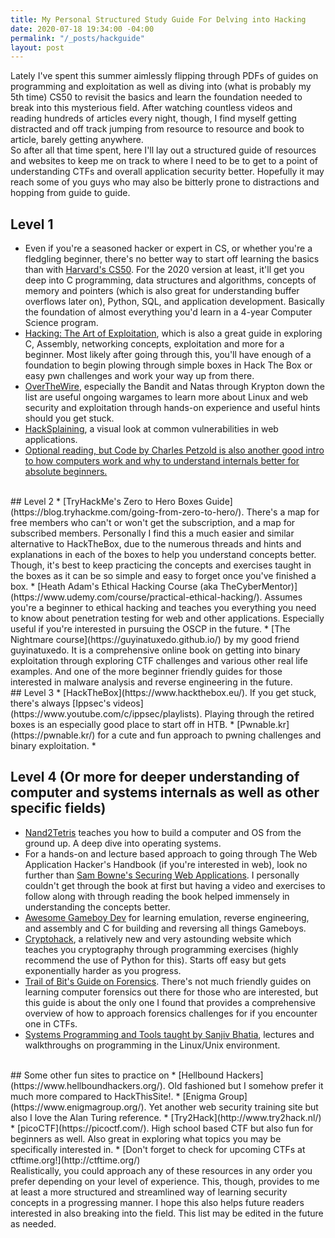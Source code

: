 ```yaml
---
title: My Personal Structured Study Guide For Delving into Hacking
date: 2020-07-18 19:34:00 -04:00
permalink: "/_posts/hackguide"
layout: post
---
```


Lately I've spent this summer aimlessly flipping through PDFs of guides on programming and exploitation as well as diving into (what is probably my 5th time) CS50 to revisit the basics and learn the foundation needed to break into this mysterious field. After watching countless videos and reading hundreds of articles every night, though, I find myself getting distracted and off track jumping from resource to resource and book to article, barely getting anywhere. 
<br/>
So after all that time spent, here I'll lay out a structured guide of resources and websites to keep me on track to where I need to be to get to a point of understanding CTFs and overall application security better. Hopefully it may reach some of you guys who may also be bitterly prone to distractions and hopping from guide to guide. 
<br/>
## Level 1
* Even if you're a seasoned hacker or expert in CS, or whether you're a fledgling beginner, there's no better way to start off learning the basics than with [Harvard's CS50](https://www.edx.org/course/cs50s-introduction-to-computer-science). For the 2020 version at least, it'll get you deep into C programming, data structures and algorithms, concepts of memory and pointers (which is also great for understanding buffer overflows later on), Python, SQL, and application development. Basically the foundation of almost everything you'd learn in a 4-year Computer Science program. 
* [Hacking: The Art of Exploitation](https://nostarch.com/hacking2.htm), which is also a great guide in exploring C, Assembly, networking concepts, exploitation and more for a beginner. Most likely after going through this, you'll have enough of a foundation to begin plowing through simple boxes in Hack The Box or easy pwn challenges and work your way up from there. 
* [OverTheWire](https://overthewire.org/wargames/), especially the Bandit and Natas through Krypton down the list are useful ongoing wargames to learn more about Linux and web security and exploitation through hands-on experience and useful hints should you get stuck. 
* [HackSplaining](https://www.hacksplaining.com/lessons), a visual look at common vulnerabilities in web applications.
* [Optional reading, but Code by Charles Petzold is also another good intro to how computers work and why to understand internals better for absolute beginners.](https://www.amazon.com/Code-Language-Computer-Hardware-Software/dp/0735611319)
<br/>
## Level 2
* [TryHackMe's Zero to Hero Boxes Guide](https://blog.tryhackme.com/going-from-zero-to-hero/). There's a map for free members who can't or won't get the subscription, and a map for subscribed members. Personally I find this a much easier and similar alternative to HackTheBox, due to the numerous threads and hints and explanations in each of the boxes to help you understand concepts better. Though, it's best to keep practicing the concepts and exercises taught in the boxes as it can be so simple and easy to forget once you've finished a box. 
* [Heath Adam's Ethical Hacking Course (aka TheCyberMentor)](https://www.udemy.com/course/practical-ethical-hacking/). Assumes you're a beginner to ethical hacking and teaches you everything you need to know about penetration testing for web and other applications. Especially useful if you're interested in pursuing the OSCP in the future. 
* [The Nightmare course](https://guyinatuxedo.github.io/) by my good friend guyinatuxedo. It is a comprehensive online book on getting into binary exploitation through exploring CTF challenges and various other real life examples. And one of the more beginner friendly guides for those interested in malware analysis and reverse engineering in the future. 
<br/>
## Level 3
* [HackTheBox](https://www.hackthebox.eu/). If you get stuck, there's always [Ippsec's videos](https://www.youtube.com/c/ippsec/playlists). Playing through the retired boxes is an especially good place to start off in HTB. 
* [Pwnable.kr](https://pwnable.kr/) for a cute and fun approach to pwning challenges and binary exploitation. 
* 

## Level 4 (Or more for deeper understanding of computer and systems internals as well as other specific fields)
* [Nand2Tetris](https://www.nand2tetris.org/) teaches you how to build a computer and OS from the ground up. A deep dive into operating systems. 
* For a hands-on and lecture based approach to going through The Web Application Hacker's Handbook (if you're interested in web), look no further than [Sam Bowne's Securing Web Applications](https://samsclass.info/129S/129S_F16.shtml). I personally couldn't get through the book at first but having a video and exercises to follow along with through reading the book helped immensely in understanding the concepts better. 
* [Awesome Gameboy Dev](https://project-awesome.org/gbdev/awesome-gbdev) for learning emulation, reverse engineering, and assembly and C for building and reversing all things Gameboys. 
* [Cryptohack](https://cryptohack.org/), a relatively new and very astounding website which teaches you cryptography through programming exercises (highly recommend the use of Python for this). Starts off easy but gets exponentially harder as you progress.
* [Trail of Bit's Guide on Forensics](https://trailofbits.github.io/ctf/forensics/). There's not much friendly guides on learning computer forensics out there for those who are interested, but this guide is about the only one I found that provides a comprehensive overview of how to approach forensics challenges for if you encounter one in CTFs. 
* [Systems Programming and Tools taught by Sanjiv Bhatia](http://www.cs.umsl.edu/~sanjiv/classes/cs2750/), lectures and walkthroughs on programming in the Linux/Unix environment. 
<br/>
## Some other fun sites to practice on
* [Hellbound Hackers](https://www.hellboundhackers.org/). Old fashioned but I somehow prefer it much more compared to HackThisSite!.
* [Enigma Group](https://www.enigmagroup.org/). Yet another web security training site but also I love the Alan Turing reference. 
* [Try2Hack](http://www.try2hack.nl/)
* [picoCTF](https://picoctf.com/). High school based CTF but also fun for beginners as well. Also great in exploring what topics you may be specifically interested in.
* [Don't forget to check for upcoming CTFs at ctftime.org!](http://ctftime.org/)
<br/>
Realistically, you could approach any of these resources in any order you prefer depending on your level of experience. This, though, provides to me at least a more structured and streamlined way of learning security concepts in a progressing manner. I hope this also helps future readers interested in also breaking into the field. This list may be edited in the future as needed.